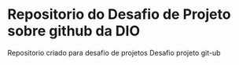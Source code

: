 # Repositorio do Desafio de Projeto sobre github da DIO
Repositorio criado para desafio de projetos
Desafio projeto git-ub
